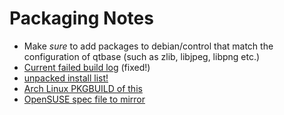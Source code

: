 # Packaging Notes

* Make _sure_ to add packages to debian/control that match the configuration of qtbase (such as zlib, libjpeg, libpng etc.)
* [Current failed build log](http://sprunge.us/WKKL) (fixed!)
 * [unpacked install list!](http://sprunge.us/bTZK)
* [Arch Linux PKGBUILD of this](https://www.archlinux.org/packages/extra/x86_64/qt5-webengine/)
* [OpenSUSE spec file to mirror](https://build.opensuse.org/package/view_file/KDE:Qt56/libqt5-qtwebengine/libqt5-qtwebengine.spec?expand=1)
